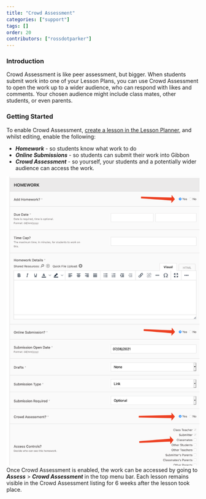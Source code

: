 ```yaml
---
title: "Crowd Assessment"
categories: ["support"]
tags: []
order: 20
contributors: ["rossdotparker"]
---
```


### Introduction

Crowd Assessment is like peer assessment, but bigger. When students submit work into one of your Lesson Plans, you can use Crowd Assessment to open the work up to a wider audience, who can respond with likes and comments. Your chosen audience might include class mates, other students, or even parents.

### Getting Started

To enable Crowd Assessment, [create a lesson in the Lesson Planner](lesson-planner), and whilst editing, enable the following:

*   ___Homework___ - so students know what work to do
*   ___Online Submissions___ - so students can submit their work into Gibbon
*   ___Crowd Assessment___ - so yourself, your students and a potentially wider audience can access the work.

![Crowd Assessment](/img/teachers/crowd-assessment.png) Once Crowd Assessment is enabled, the work can be accessed by going to ___Assess___ > ___Crowd Assessment___ in the top menu bar. Each lesson remains visible in the Crowd Assessment listing for 6 weeks after the lesson took place.
